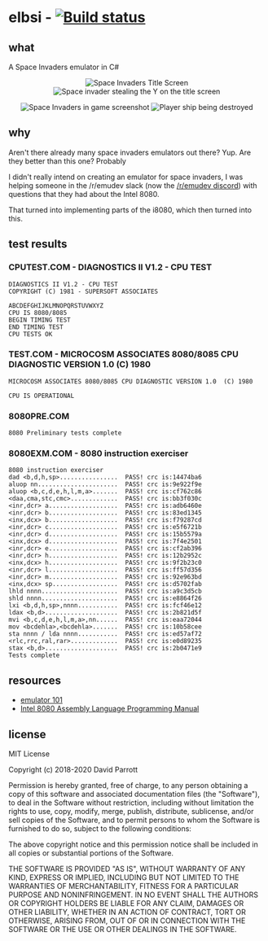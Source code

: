 # elbsi - [![Build status](https://ci.appveyor.com/api/projects/status/g74hgca5424in1j8?svg=true)](https://ci.appveyor.com/project/eightlittlebits/elbsi)

## what

A Space Invaders emulator in C#

<p align="center">
  <img src="https://eightlittlebits.github.io/elbsi/images/titlescreen.png" title="Title Screen" alt="Space Invaders Title Screen" />
  <img src="https://eightlittlebits.github.io/elbsi/images/abduction.png" title="Where's he going with that Y?" alt="Space invader stealing the Y on the title screen" />
</p>
<p align="center">
  <img src="https://eightlittlebits.github.io/elbsi/images/ingame.png" title="In game" alt="Space Invaders in game screenshot" />
  <img src="https://eightlittlebits.github.io/elbsi/images/death.png" title="DEATH!" alt="Player ship being destroyed" />
</p>

## why

Aren't there already many space invaders emulators out there? Yup. Are they 
better than this one? Probably

I didn't really intend on creating an emulator for space invaders, I was 
helping someone in the /r/emudev slack (now the [/r/emudev discord](https://discord.gg/dkmJAes))
with questions that they had about the Intel 8080.

That turned into implementing parts of the i8080, which then turned into this.

## test results

### CPUTEST.COM - DIAGNOSTICS II V1.2 - CPU TEST

	DIAGNOSTICS II V1.2 - CPU TEST
	COPYRIGHT (C) 1981 - SUPERSOFT ASSOCIATES

	ABCDEFGHIJKLMNOPQRSTUVWXYZ
	CPU IS 8080/8085
	BEGIN TIMING TEST
	END TIMING TEST
	CPU TESTS OK

### TEST.COM - MICROCOSM ASSOCIATES 8080/8085 CPU DIAGNOSTIC VERSION 1.0  (C) 1980

	MICROCOSM ASSOCIATES 8080/8085 CPU DIAGNOSTIC VERSION 1.0  (C) 1980

	CPU IS OPERATIONAL

### 8080PRE.COM

	8080 Preliminary tests complete

### 8080EXM.COM - 8080 instruction exerciser

	8080 instruction exerciser
	dad <b,d,h,sp>................  PASS! crc is:14474ba6
	aluop nn......................  PASS! crc is:9e922f9e
	aluop <b,c,d,e,h,l,m,a>.......  PASS! crc is:cf762c86
	<daa,cma,stc,cmc>.............  PASS! crc is:bb3f030c
	<inr,dcr> a...................  PASS! crc is:adb6460e
	<inr,dcr> b...................  PASS! crc is:83ed1345
	<inx,dcx> b...................  PASS! crc is:f79287cd
	<inr,dcr> c...................  PASS! crc is:e5f6721b
	<inr,dcr> d...................  PASS! crc is:15b5579a
	<inx,dcx> d...................  PASS! crc is:7f4e2501
	<inr,dcr> e...................  PASS! crc is:cf2ab396
	<inr,dcr> h...................  PASS! crc is:12b2952c
	<inx,dcx> h...................  PASS! crc is:9f2b23c0
	<inr,dcr> l...................  PASS! crc is:ff57d356
	<inr,dcr> m...................  PASS! crc is:92e963bd
	<inx,dcx> sp..................  PASS! crc is:d5702fab
	lhld nnnn.....................  PASS! crc is:a9c3d5cb
	shld nnnn.....................  PASS! crc is:e8864f26
	lxi <b,d,h,sp>,nnnn...........  PASS! crc is:fcf46e12
	ldax <b,d>....................  PASS! crc is:2b821d5f
	mvi <b,c,d,e,h,l,m,a>,nn......  PASS! crc is:eaa72044
	mov <bcdehla>,<bcdehla>.......  PASS! crc is:10b58cee
	sta nnnn / lda nnnn...........  PASS! crc is:ed57af72
	<rlc,rrc,ral,rar>.............  PASS! crc is:e0d89235
	stax <b,d>....................  PASS! crc is:2b0471e9
	Tests complete

## resources

* [emulator 101](http://emulator101.com/)
* [Intel 8080 Assembly Language Programming Manual](http://altairclone.com/downloads/manuals/8080%20Programmers%20Manual.pdf)

## license

MIT License

Copyright (c) 2018-2020 David Parrott

Permission is hereby granted, free of charge, to any person obtaining a copy
of this software and associated documentation files (the "Software"), to deal
in the Software without restriction, including without limitation the rights
to use, copy, modify, merge, publish, distribute, sublicense, and/or sell
copies of the Software, and to permit persons to whom the Software is
furnished to do so, subject to the following conditions:

The above copyright notice and this permission notice shall be included in all
copies or substantial portions of the Software.

THE SOFTWARE IS PROVIDED "AS IS", WITHOUT WARRANTY OF ANY KIND, EXPRESS OR
IMPLIED, INCLUDING BUT NOT LIMITED TO THE WARRANTIES OF MERCHANTABILITY,
FITNESS FOR A PARTICULAR PURPOSE AND NONINFRINGEMENT. IN NO EVENT SHALL THE
AUTHORS OR COPYRIGHT HOLDERS BE LIABLE FOR ANY CLAIM, DAMAGES OR OTHER
LIABILITY, WHETHER IN AN ACTION OF CONTRACT, TORT OR OTHERWISE, ARISING FROM,
OUT OF OR IN CONNECTION WITH THE SOFTWARE OR THE USE OR OTHER DEALINGS IN THE
SOFTWARE.
